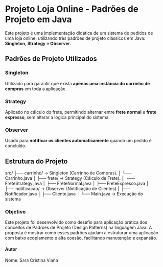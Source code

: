 # Projeto Loja Online - Padrões de Projeto em Java

Este projeto é uma implementação didática de um sistema de pedidos de uma loja online, utilizando três padrões de projeto clássicos em Java: **Singleton**, **Strategy** e **Observer**.


## Padrões de Projeto Utilizados

### Singleton
Utilizado para garantir que exista **apenas uma instância do carrinho de compras** em toda a aplicação.

### Strategy
Aplicado no cálculo do frete, permitindo alternar entre **frete normal** e **frete expresso**, sem alterar a lógica principal do sistema.

### Observer
Usado para **notificar os clientes automaticamente** quando um pedido é concluído.


## Estrutura do Projeto

src/
├── carrinho/ -> Singleton (Carrinho de Compras).
│ └── Carrinho.java
│
├── frete/ -> Strategy (Cálculo de Frete).
│ ├── FreteStrategy.java
│ ├── FreteNormal.java
│ ├── FreteExpresso.java
│
├── notificacao/ -> Observer (Notificação de Clientes)
│ ├── Notificador.java
│ ├── Cliente.java
│
└── Main.java -> Execução do sistema

### Objetivo
Este projeto foi desenvolvido como desafio para aplicação prática dos conceitos de Padrões de Projeto (Design Patterns) na linguagem Java. A proposta é mostrar como esses padrões ajudam a estruturar uma aplicação com baixo acoplamento e alta coesão, facilitando manutenção e expansão.

#### Autor
Nome: Sara Cristina Viana


